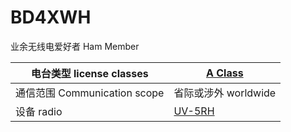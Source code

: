 # BD4XWH 
业余无线电爱好者 Ham Member


|电台类型 license classes| [A Class](https://en.wikipedia.org/wiki/Amateur_radio_licensing_in_China)|
| ----------- | ----------- |
|通信范围 Communication scope| 省际或涉外 worldwide|
|设备 radio| [UV-5RH](https://www.baofengradio.co/product/UV-5RH.html)|

